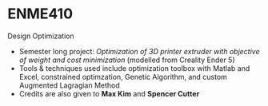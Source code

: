 # ENME410
Design Optimization
* Semester long project: *Optimization of 3D printer extruder with objective of weight and cost minimization* (modelled from Creality Ender 5)
* Tools & techniques used include optimization toolbox with Matlab and Excel, constrained optimzation, Genetic Algorithm, and custom Augmented Lagragian Method
* Credits are also given to **Max Kim** and **Spencer Cutter**
